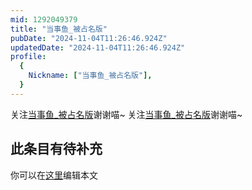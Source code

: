 ```yaml
---
mid: 1292049379
title: "当事鱼_被占名版"
pubDate: "2024-11-04T11:26:46.924Z"
updatedDate: "2024-11-04T11:26:46.924Z"
profile:
  {
    Nickname: ["当事鱼_被占名版"],
  }
---
```


关注[当事鱼_被占名版](https://space.bilibili.com/1292049379)谢谢喵~ 关注[当事鱼_被占名版](https://space.bilibili.com/1292049379)谢谢喵~

## 此条目有待补充
你可以在[这里](https://github.com/Yuhanawa/VTuber.ICU-Content/edit/master/v/当事鱼_被占名版/index.md)编辑本文
